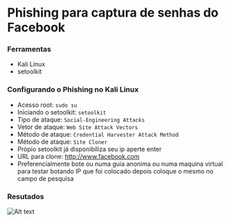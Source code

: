 # Phishing para captura de senhas do Facebook

### Ferramentas

- Kali Linux
- setoolkit

### Configurando o Phishing no Kali Linux

- Acesso root: ``` sudo su ```
- Iniciando o setoolkit: ``` setoolkit ```
- Tipo de ataque: ``` Social-Engineering Attacks ```
- Vetor de ataque: ``` Web Site Attack Vectors ```
- Método de ataque: ```Credential Harvester Attack Method ```
- Método de ataque: ``` Site Cloner ```
- Própio setoolkit já disponibiliza seu ip aperte enter
- URL para clone: http://www.facebook.com
- Preferencialmente bote ou numa guia anonima ou numa maquina virtual para testar botando IP que foi colocado depois coloque o mesmo no campo de pesquisa

### Resutados

![Alt text](./passwd.png "Optional title")
